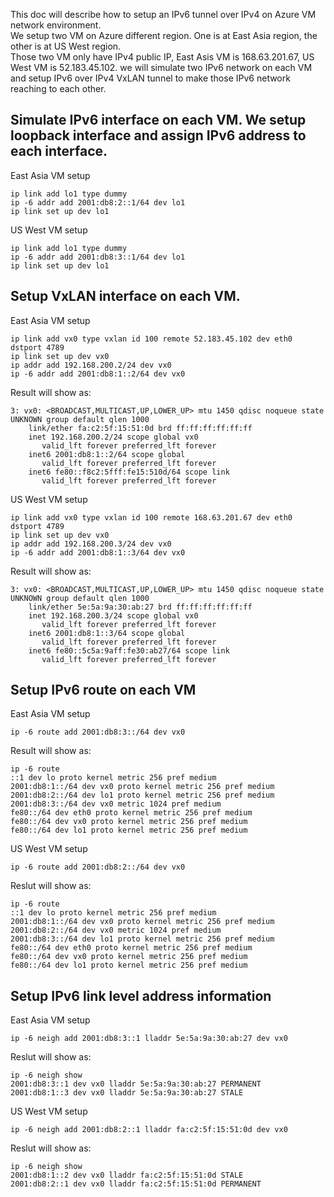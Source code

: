 This doc will describe how to setup an IPv6 tunnel over IPv4 on Azure VM network environment. </br>
We setup two VM on Azure different region. One is at East Asia region, the other is at US West region.</br>
Those two VM only have IPv4 public IP, East Asis VM is 168.63.201.67, US West VM is 52.183.45.102.
we will simulate two IPv6 network on each VM and setup IPv6 over IPv4 VxLAN tunnel to make those IPv6 network reaching to each other.</br>

## Simulate IPv6 interface on each VM. We setup loopback interface and assign IPv6 address to each interface. 
East Asia VM setup
```
ip link add lo1 type dummy
ip -6 addr add 2001:db8:2::1/64 dev lo1
ip link set up dev lo1
```
US West VM setup
```
ip link add lo1 type dummy
ip -6 addr add 2001:db8:3::1/64 dev lo1
ip link set up dev lo1
```
## Setup VxLAN interface on each VM.
East Asia VM setup
```
ip link add vx0 type vxlan id 100 remote 52.183.45.102 dev eth0 dstport 4789
ip link set up dev vx0
ip addr add 192.168.200.2/24 dev vx0
ip -6 addr add 2001:db8:1::2/64 dev vx0
```
Result will show as:
```
3: vx0: <BROADCAST,MULTICAST,UP,LOWER_UP> mtu 1450 qdisc noqueue state UNKNOWN group default qlen 1000
    link/ether fa:c2:5f:15:51:0d brd ff:ff:ff:ff:ff:ff
    inet 192.168.200.2/24 scope global vx0
       valid_lft forever preferred_lft forever
    inet6 2001:db8:1::2/64 scope global
       valid_lft forever preferred_lft forever
    inet6 fe80::f8c2:5fff:fe15:510d/64 scope link
       valid_lft forever preferred_lft forever
```
US West VM setup
```
ip link add vx0 type vxlan id 100 remote 168.63.201.67 dev eth0 dstport 4789
ip link set up dev vx0
ip addr add 192.168.200.3/24 dev vx0
ip -6 addr add 2001:db8:1::3/64 dev vx0
```
Result will show as:
```
3: vx0: <BROADCAST,MULTICAST,UP,LOWER_UP> mtu 1450 qdisc noqueue state UNKNOWN group default qlen 1000
    link/ether 5e:5a:9a:30:ab:27 brd ff:ff:ff:ff:ff:ff
    inet 192.168.200.3/24 scope global vx0
       valid_lft forever preferred_lft forever
    inet6 2001:db8:1::3/64 scope global
       valid_lft forever preferred_lft forever
    inet6 fe80::5c5a:9aff:fe30:ab27/64 scope link
       valid_lft forever preferred_lft forever
```
## Setup IPv6 route on each VM
East Asia VM setup
```
ip -6 route add 2001:db8:3::/64 dev vx0
```
Result will show as:
```
ip -6 route
::1 dev lo proto kernel metric 256 pref medium
2001:db8:1::/64 dev vx0 proto kernel metric 256 pref medium
2001:db8:2::/64 dev lo1 proto kernel metric 256 pref medium
2001:db8:3::/64 dev vx0 metric 1024 pref medium
fe80::/64 dev eth0 proto kernel metric 256 pref medium
fe80::/64 dev vx0 proto kernel metric 256 pref medium
fe80::/64 dev lo1 proto kernel metric 256 pref medium
```
US West VM setup
```
ip -6 route add 2001:db8:2::/64 dev vx0
```
Reslut will show as:
```
ip -6 route
::1 dev lo proto kernel metric 256 pref medium
2001:db8:1::/64 dev vx0 proto kernel metric 256 pref medium
2001:db8:2::/64 dev vx0 metric 1024 pref medium
2001:db8:3::/64 dev lo1 proto kernel metric 256 pref medium
fe80::/64 dev eth0 proto kernel metric 256 pref medium
fe80::/64 dev vx0 proto kernel metric 256 pref medium
fe80::/64 dev lo1 proto kernel metric 256 pref medium
```
## Setup IPv6 link level address information

East Asia VM setup
```
ip -6 neigh add 2001:db8:3::1 lladdr 5e:5a:9a:30:ab:27 dev vx0
```
Reslut will show as:
```
ip -6 neigh show
2001:db8:3::1 dev vx0 lladdr 5e:5a:9a:30:ab:27 PERMANENT
2001:db8:1::3 dev vx0 lladdr 5e:5a:9a:30:ab:27 STALE
```
US West VM setup
```
ip -6 neigh add 2001:db8:2::1 lladdr fa:c2:5f:15:51:0d dev vx0
```
Reslut will show as:
```
ip -6 neigh show
2001:db8:1::2 dev vx0 lladdr fa:c2:5f:15:51:0d STALE
2001:db8:2::1 dev vx0 lladdr fa:c2:5f:15:51:0d PERMANENT
```

